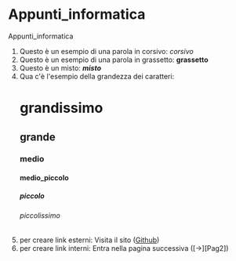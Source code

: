 # Appunti_informatica
Appunti_informatica
1) Questo è un esempio di una parola in corsivo:  _corsivo_
2) Questo è un esempio di una parola in grassetto:  **grassetto**
3) Questo è un misto:  _**misto**_
4) Qua c'è l'esempio della grandezza dei caratteri:
   # grandissimo
   ## grande
   ### medio
   #### medio_piccolo
   ##### piccolo
   ###### piccolissimo
5) per creare link esterni: Visita il sito ([Github](www.github.com))
6) per creare link interni: Entra nella pagina successiva ([->][Pag2])
